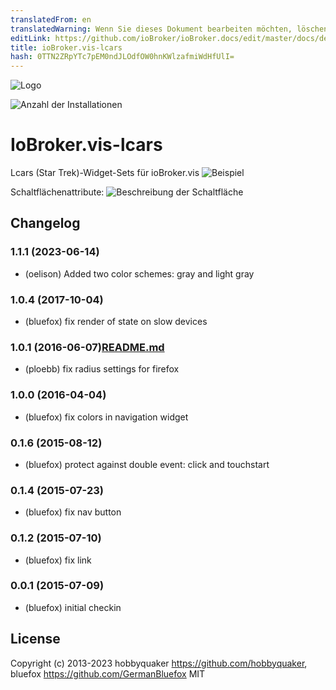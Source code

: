 ```yaml
---
translatedFrom: en
translatedWarning: Wenn Sie dieses Dokument bearbeiten möchten, löschen Sie bitte das Feld "translationsFrom". Andernfalls wird dieses Dokument automatisch erneut übersetzt
editLink: https://github.com/ioBroker/ioBroker.docs/edit/master/docs/de/adapterref/iobroker.vis-lcars/README.md
title: ioBroker.vis-lcars
hash: 0TTN2ZRpYTc7pEM0ndJLOdfOW0hnKWlzafmiWdHfUlI=
---
```

![Logo](../../../en/adapterref/iobroker.vis-lcars/admin/lcars.png)

![Anzahl der Installationen](http://iobroker.live/badges/vis-lcars-stable.svg)

# IoBroker.vis-lcars
Lcars (Star Trek)-Widget-Sets für ioBroker.vis ![Beispiel](../../../en/adapterref/iobroker.vis-lcars/img/widgets.png)

Schaltflächenattribute: ![Beschreibung der Schaltfläche](../../../en/adapterref/iobroker.vis-lcars/widgets/lcars/img/buttons.jpg)

<!--

### **ARBEIT IN ARBEIT** -->

## Changelog
### 1.1.1 (2023-06-14)
* (oelison) Added two color schemes: gray and light gray

### 1.0.4 (2017-10-04)
- (bluefox) fix render of state on slow devices

### 1.0.1 (2016-06-07)[README.md](..%2FioBroker.vis-hqwidgets%2FREADME.md)
- (ploebb) fix radius settings for firefox

### 1.0.0 (2016-04-04)
- (bluefox) fix colors in navigation widget

### 0.1.6 (2015-08-12)
- (bluefox) protect against double event: click and touchstart

### 0.1.4 (2015-07-23)
- (bluefox) fix nav button

### 0.1.2 (2015-07-10)
- (bluefox) fix link

### 0.0.1 (2015-07-09)
- (bluefox) initial checkin

## License
 Copyright (c) 2013-2023 hobbyquaker https://github.com/hobbyquaker, bluefox https://github.com/GermanBluefox
 MIT